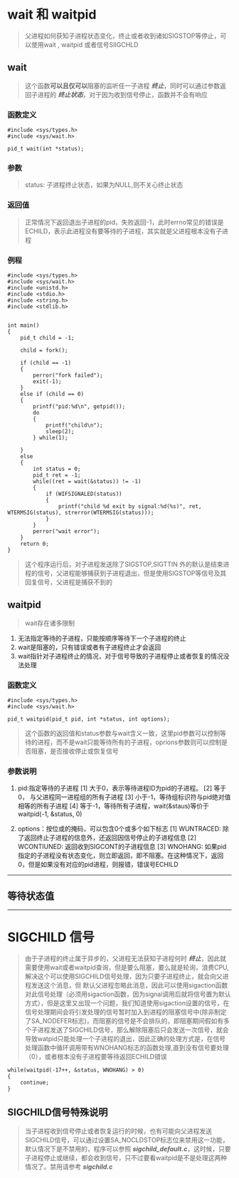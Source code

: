 # wait 和 waitpid 
> 父进程如何获知子进程状态变化，终止或者收到诸如SIGSTOP等停止，可以使用wait , waitpid 或者信号SIIGCHLD

## wait 
> 这个函数**可以且仅可以**阻塞的监听任一子进程 ***终止***，同时可以通过参数返回子进程的 ***终止状态***，对于因为收到信号停止，函数并不会有响应
### 函数定义
```
#include <sys/types.h>
#include <sys/wait.h>

pid_t wait(int *status);

```
### 参数
> status: 子进程终止状态，如果为NULL,则不关心终止状态

### 返回值
> 正常情况下返回退出子进程的pid，失败返回-1，此时errno常见的错误是ECHILD，表示此进程没有要等待的子进程，其实就是父进程根本没有子进程

### 例程
```
#include <sys/types.h>
#include <sys/wait.h>
#include <unistd.h>
#include <stdio.h>
#include <string.h>
#include <stdlib.h>


int main()
{
    pid_t child = -1;

    child = fork();

    if (child == -1)
    {
        perror("fork failed");
        exit(-1);
    }
    else if (child == 0)
    {
        printf("pid:%d\n", getpid());
        do 
        {
            printf("child\n");
            sleep(2);
        } while(1);

    }
    else
    {
        int status = 0;
        pid_t ret = -1;
        while((ret = wait(&status)) != -1)
        {
            if (WIFSIGNALED(status))
            {
                printf("child %d exit by signal:%d(%s)", ret, WTERMSIG(status), strerror(WTERMSIG(status)));
            }
        }
        perror("wait error");
    }
    return 0;
}
```
>  这个程序运行后，对子进程发送除了SIGSTOP,SIGTTIN 外的默认是结束进程的信号，父进程能够捕获到子进程退出，但是使用SIGSTOP等信号及其回复信号，父进程是捕获不到的

## waitpid
> wait存在诸多限制
1. 无法指定等待的子进程，只能按顺序等待下一个子进程的终止
2. wait是阻塞的，只有错误或者有子进程终止才会返回
3. wait指针对子进程终止的情况，对于信号导致的子进程停止或者恢复的情况没法处理

### 函数定义
```
#include <sys/types.h>
#include <sys/wait.h>

pid_t waitpid(pid_t pid, int *status, int options);

```
> 这个函数的返回值和status参数与wait含义一致，这里pid参数可以控制等待的进程，而不是wait只能等待所有的子进程，oprions参数则可以控制是否阻塞，是否接收停止或恢复信号

### 参数说明
1. pid:指定等待的子进程
[1] 大于0，表示等待进程ID为pid的子进程。
[2] 等于0， 与父进程同一进程组的所有子进程
[3] 小于-1，等待组标识符与pid绝对值相等的所有子进程
[4] 等于-1，等待所有子进程，wait(&staus)等价于waitpid(-1, &status, 0)

2. options：按位或的掩码，可以包含0个或多个如下标志
[1] WUNTRACED: 除了返回终止子进程的信息外，还返回因信号停止的子进程信息
[2] WCONTIUNED: 返回收到SIGCONT的子进程信息
[3] WNOHANG: 如果pid指定的子进程没有状态变化，则立即返回，即不阻塞。在这种情况下，返回0，但是如果没有对应的pid进程，则报错，错误号ECHILD

---

## 等待状态值

---

# SIGCHILD 信号
> 由于子进程的终止属于异步的，父进程无法获知子进程何时 ***终止***，因此就需要使用wait或者waitpid查询，但是要么阻塞，要么就是轮询，浪费CPU,解决这个可以使用SIGCHILD信号处理，因为只要子进程终止，就会向父进程发送这个消息，但 默认父进程忽略此消息，因此可以使用sigaction函数对此信号处理（必须用sigaction函数，因为signal调用后就将信号置为默认方式），但是这里又出现一个问题，我们知道使用sigaction设置的信号，在信号处理期间会将引发处理的信号暂时加入到进程的阻塞信号中(除非制定了SA_NODEFER标志)，而阻塞的信号是不会排队的，即阻塞期间假如有多个子进程发送了SIGCHILD信号，那么解除阻塞后只会发送一次信号，就会导致watpid只能处理一个子进程的退出，因此正确的处理方式是，在信号处理函数中循环调用带有WNOHANG标志的函数处理,直到没有信号要处理（0），或者根本没有子进程要等待返回ECHILD错误
```
while(waitpid(-17++, &status, WNOHANG) > 0)
{
    continue;
}
```
## SIGCHILD信号特殊说明
> 当子进程收到信号停止或者恢复运行的时候，也有可能向父进程发送SIGCHILD信号，可以通过设置SA_NOCLDSTOP标志位来禁用这一功能，默认情况下是不禁用的，程序可以参照 ***sigchild_default.c***，这时候，只要子进程停止或继续，都会收到信号，只不过要看waitpid是不是处理这两种情况了。禁用请参考 ***sigchild.c***


